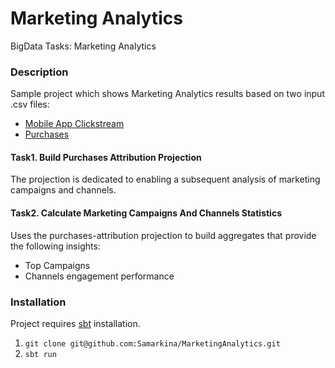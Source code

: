 # Marketing Analytics
BigData Tasks: Marketing Analytics

### Description
Sample project which shows Marketing Analytics results based on two input .csv files:
- [Mobile App Clickstream](src/main/resources/mobile-app-clickstream_sample-mobile-app-clickstream_sample.csv)
- [Purchases](src/main/resources/purchases_sample-purchases_sample.csv)

#### Task1. Build Purchases Attribution Projection
The projection is dedicated to enabling a subsequent analysis of marketing campaigns and channels.

#### Task2. Calculate Marketing Campaigns And Channels Statistics
Uses the purchases-attribution projection to build aggregates that provide the following insights:
- Top Campaigns
- Channels engagement performance

### Installation
Project requires [sbt](https://www.scala-sbt.org/1.x/docs/Setup.html) installation.
1. `git clone git@github.com:Samarkina/MarketingAnalytics.git`
2. `sbt run`
